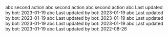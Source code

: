 abc
second action
abc
second action
abc
second action
abc
Last updated by bot: 2023-01-19
abc
Last updated by bot: 2023-01-19
abc
Last updated by bot: 2023-01-19
abc
Last updated by bot: 2023-01-19
abc
Last updated by bot: 2023-01-19
abc
Last updated by bot: 2023-01-19
abc
Last updated by bot: 2023-01-19
abc
Last updated by bot: 2022-08-26
